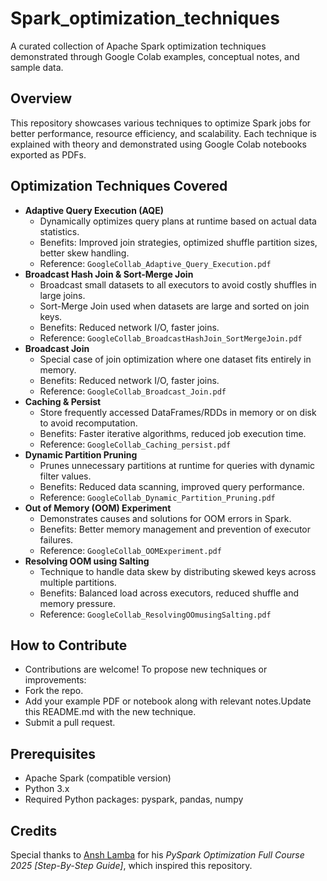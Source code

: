 # Spark_optimization_techniques
A curated collection of Apache Spark optimization techniques demonstrated through Google Colab examples, conceptual notes, and sample data.

## Overview
This repository showcases various techniques to optimize Spark jobs for better performance, resource efficiency, and scalability. Each technique is explained with theory and demonstrated using Google Colab notebooks exported as PDFs.


## Optimization Techniques Covered
- **Adaptive Query Execution (AQE)**
  - Dynamically optimizes query plans at runtime based on actual data statistics.
  - Benefits: Improved join strategies, optimized shuffle partition sizes, better skew handling.
  - Reference: `GoogleCollab_Adaptive_Query_Execution.pdf`
- **Broadcast Hash Join & Sort-Merge Join**
  - Broadcast small datasets to all executors to avoid costly shuffles in large joins.
  - Sort-Merge Join used when datasets are large and sorted on join keys.
  - Benefits: Reduced network I/O, faster joins.
  - Reference: `GoogleCollab_BroadcastHashJoin_SortMergeJoin.pdf`
- **Broadcast Join**
  - Special case of join optimization where one dataset fits entirely in memory.
  - Benefits: Reduced network I/O, faster joins.
  - Reference: `GoogleCollab_Broadcast_Join.pdf`
- **Caching & Persist**
  - Store frequently accessed DataFrames/RDDs in memory or on disk to avoid recomputation.
  - Benefits: Faster iterative algorithms, reduced job execution time.
  - Reference: `GoogleCollab_Caching_persist.pdf`
- **Dynamic Partition Pruning**
  - Prunes unnecessary partitions at runtime for queries with dynamic filter values.
  - Benefits: Reduced data scanning, improved query performance.
  - Reference: `GoogleCollab_Dynamic_Partition_Pruning.pdf`
- **Out of Memory (OOM) Experiment**
  - Demonstrates causes and solutions for OOM errors in Spark.
  - Benefits: Better memory management and prevention of executor failures.
  - Reference: `GoogleCollab_OOMExperiment.pdf`
- **Resolving OOM using Salting**
  - Technique to handle data skew by distributing skewed keys across multiple partitions.
  - Benefits: Balanced load across executors, reduced shuffle and memory pressure.
  - Reference: `GoogleCollab_ResolvingOOmusingSalting.pdf`

## How to Contribute
- Contributions are welcome! To propose new techniques or improvements:
- Fork the repo.
- Add your example PDF or notebook along with relevant notes.Update this README.md with the new technique.
- Submit a pull request.

## Prerequisites
- Apache Spark (compatible version)
- Python 3.x
- Required Python packages: pyspark, pandas, numpy

## Credits
Special thanks to [Ansh Lamba](https://www.youtube.com/watch?v=CY_WaxCxJco&t=8536s) for his *PySpark Optimization Full Course 2025 [Step-By-Step Guide]*, which inspired this repository.
